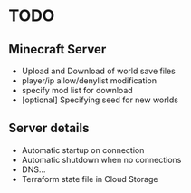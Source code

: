 # TODO
## Minecraft Server
* Upload and Download of world save files
* player/ip allow/denylist modification
* specify mod list for download
* [optional] Specifying seed for new worlds

## Server details
* Automatic startup on connection
* Automatic shutdown when no connections
* DNS...
* Terraform state file in Cloud Storage

